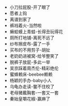 - 小刀拉屁股-开了眼了
- 愿者上钩
- 离谱到家了
- 裤裆着火-当然啦
- 癞蛤蟆上青蛙-长得丑玩得花
- 厕所打地铺-离死不远了
- 纱布擦皮布-露了一手
- 买布的不用剪子-胡扯
- 老奶奶进被窝-给爷整笑了
- 脱裤子放屁-多此一举
- 吴京踩着周杰伦-精彩绝伦
- 蜜蜂赖床-beebee赖赖
- 杨颖的手办-baby小人
- 乌龟办走读-鳖不住校了
- 老母猪戴胸套-一套又一套
- 秦始皇嚼花椒-赢麻了